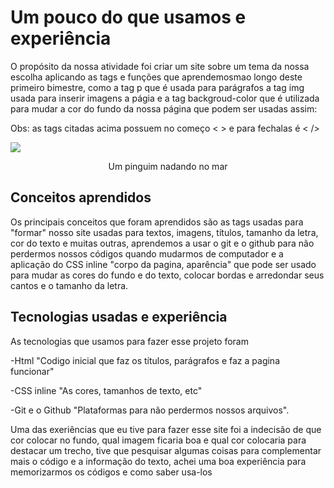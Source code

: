 <h1>Um pouco do que usamos e experiência</h1> 

   O propósito da nossa atividade foi criar um site sobre um tema da nossa escolha aplicando as tags e funções que aprendemosmao longo deste primeiro bimestre, como a tag p que é usada para parágrafos
   a tag img usada para inserir imagens a págia e a tag backgroud-color que é utilizada para mudar a cor do fundo da nossa página que podem ser usadas assim:
   <p>Obs: as tags citadas acima possuem no começo < > e para fechalas é <    /> </p>
  
  <img src="https://images.unsplash.com/photo-1668266704420-1b8b9735a7c3?fm=jpg&q=60&w=3000&ixlib=rb-4.0.3&ixid=M3wxMjA3fDB8MHxwaG90by1yZWxhdGVkfDl8fHxlbnwwfHx8fHw%3D" 
          heigth= "50px"> 
   <p align="center"> Um pinguim nadando no mar </p>
<h2> Conceitos aprendidos</h2>
Os principais conceitos que foram aprendidos são as tags usadas para "formar" nosso site usadas para textos, imagens, títulos, tamanho da letra, cor do texto e muitas outras, aprendemos a usar o git e o github para não perdermos nossos códigos quando mudarmos de computador e a aplicação do CSS inline "corpo da pagina, aparência" que pode ser usado para mudar as cores do fundo e do texto, colocar bordas e arredondar seus cantos e o tamanho da letra.
   <h2> Tecnologias usadas e experiência</h2>
   <p> As tecnologias que usamos para fazer esse projeto foram</p>
      <p> -Html "Codigo inicial que faz os títulos, parágrafos e faz a pagina funcionar"</p>
      <p>-CSS inline "As cores, tamanhos de texto, etc" </p>
      <p>-Git e o Github "Plataformas para não perdermos nossos arquivos".</p>
   <p>Uma das exeriências que eu tive para fazer esse site foi a indecisão de que cor colocar no fundo, qual imagem ficaria boa e qual cor colocaria para destacar um trecho, tive que pesquisar algumas coisas para complementar mais o código e a informação do texto, achei uma boa experiência para memorizarmos os códigos e como saber usa-los</p>
